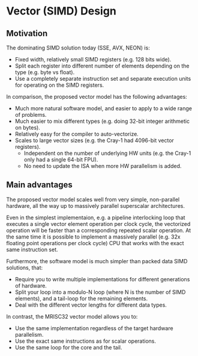 # Vector (SIMD) Design

## Motivation

The dominating SIMD solution today (SSE, AVX, NEON) is:
* Fixed width, relatively small SIMD registers (e.g. 128 bits wide).
* Split each register into different number of elements depending on the type (e.g. byte vs float).
* Use a completely separate instruction set and separate execution units for operating on the SIMD registers.

In comparison, the proposed vector model has the following advantages:
* Much more natural software model, and easier to apply to a wide range of problems.
* Much easier to mix different types (e.g. doing 32-bit integer arithmetic on bytes).
* Relatively easy for the compiler to auto-vectorize.
* Scales to large vector sizes (e.g. the Cray-1 had 4096-bit vector registers).
  - Independent on the number of underlying HW units (e.g. the Cray-1 only had a single 64-bit FPU).
  - No need to update the ISA when more HW parallelism is added.


## Main advantages

The proposed vector model scales well from very simple, non-parallel hardware, all the way up to massively parallel superscalar architectures.

Even in the simplest implementaion, e.g. a pipeline interlocking loop that executes a single vector element operation per clock cycle, the vectorized operation will be faster than a corresponding repeated scalar operation. At the same time it is possible to implement a massively parallel (e.g. 32x floating point operations per clock cycle) CPU that works with the exact same instruction set.

Furthermore, the software model is much simpler than packed data SIMD solutions, that:
* Require you to write multiple implementations for different generations of hardware.
* Split your loop into a modulo-N loop (where N is the number of SIMD elements), and a tail-loop for the remaining elements.
* Deal with the different vector lengths for different data types.

In contrast, the MRISC32 vector model allows you to:
* Use the same implementation regardless of the target hardware parallelism.
* Use the exact same instructions as for scalar operations.
* Use the same loop for the core and the tail.

